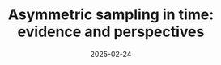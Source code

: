 ---
title: "Asymmetric sampling in time: evidence and perspectives"
collection: publications
permalink: /publication/2025_asymmetric-sampling-in-time
date: 2025-02-24
year: 2025
number: 227
venue: 'Neuroscience & Biobehavioral Reviews'
authors: 'Oderbolz C, Poeppel D, Meyer M'
citation: 'Oderbolz C, Poeppel D, Meyer M (2025). Asymmetric sampling in time: evidence and perspectives. Neuroscience & Biobehavioral Reviews.'
category: 'article'
---